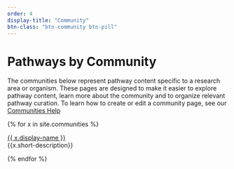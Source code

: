 ```yaml
---
order: 4
display-title: "Community"
btn-class: "btn-community btn-pill"
---
```


<h1>Pathways by Community</h1>
<p>The communities below represent pathway content specific to a research area or organism. These pages are designed to make it easier to explore pathway content, learn more about the community and to organize relevant pathway curation. To learn how to create or edit a community page, see our <a href="https://new.wikipathways.org/help_communities.html">Communities Help</a></p>
{% for x in site.communities %}
  <p><a class="btn btn-sm btn-pill btn-community" href="{{ x.url }}">{{ x.display-name }}</a>
<br />{{x.short-description}}</p> 
{% endfor %}

